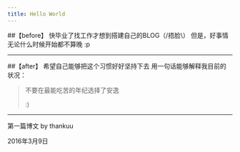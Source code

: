```yaml
---
title: Hello World
---
```


##【before】
快毕业了找工作才想到搭建自己的BLOG（/捂脸\）
但是，好事情无论什么时候开始都不算晚 :p

---

##【after】
希望自己能够把这个习惯好好坚持下去
用一句话能够解释我目前的状况：

> 不要在最能吃苦的年纪选择了安逸
> 
> :)

---

第一篇博文 by thankuu

2016年3月9日





